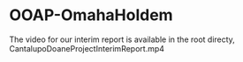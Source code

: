# OOAP-OmahaHoldem

The video for our interim report is available in the root directy, CantalupoDoaneProjectInterimReport.mp4
